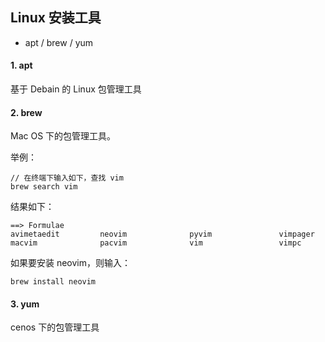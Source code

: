 ## Linux 安装工具

- apt / brew / yum

#### 1. apt

基于 Debain 的 Linux 包管理工具



#### 2. brew

Mac OS 下的包管理工具。

举例：

```shell
// 在终端下输入如下，查找 vim
brew search vim
```

结果如下：

```shell
==> Formulae
avimetaedit         neovim              pyvim               vimpager
macvim              pacvim              vim                 vimpc
```

如果要安装 neovim，则输入：

```shell
brew install neovim
```



#### 3. yum

cenos 下的包管理工具